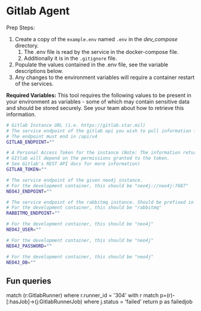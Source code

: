 # Gitlab Agent

Prep Steps:
1. Create a copy of the `example.env` named `.env` in the *dev_compose* directory. 
   1. The .env file is read by the service in the docker-compose file. 
   2. Additionally it is in the `.gitignore` file.
2. Populate the values contained in the .env file, see the variable descriptions below.
3. Any changes to the environment variables will require a container restart of the services.

**Required Variables:**
This tool requires the following values to be present in your environment as
variables - some of which may contain sensitive data and should be stored
securely. See your team about how to retrieve this information.

```bash
# Gitlab Instance URL (i.e. https://gitlab.star.mil)
# The service endpoint of the gitlab api you wish to pull information from NOTE: 
# The endpoint must end in /api/v4
GITLAB_ENDPOINT=""

# A Personal Access Token for the instance (Note: The information returned from 
# GItlab will depend on the permissions granted to the token.
# See Gitlab's REST API docs for more information)
GITLAB_TOKEN=""

# The service endpoint of the given neo4j instance.
# For the development container, this should be "neo4j://neo4j:7687"
NEO4J_ENDPOINT=""

# The service endpoint of the rabbitmq instance. Should be prefixed in amqp://
# For the development container, this should be "rabbitmq"
RABBITMQ_ENDPOINT=""

# For the development container, this should be "neo4j"
NEO4J_USER=""

# For the development container, this should be "neo4j"
NEO4J_PASSWORD=""

# For the development container, this should be "neo4j"
NEO4J_DB=""
```

## Fun queries
match (r:GitlabRunner) where r.runner_id = '304' with r  match p=(r)-[:hasJob]->(j:GitlabRunnerJob) where j.status = 'failed' return p as failedjob
